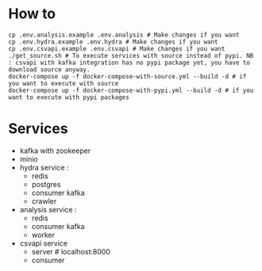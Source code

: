 # How to

```
cp .env.analysis.example .env.analysis # Make changes if you want
cp .env.hydra.example .env.hydra # Make changes if you want
cp .env.csvapi.example .env.csvapi # Make changes if you want
./get_source.sh # To execute services with source instead of pypi. NB : csvapi with kafka integration has no pypi package yet, you have to download source anyway.
docker-compose up -f docker-compose-with-source.yml --build -d # if you want to execute with source
docker-compose up -f docker-compose-with-pypi.yml --build -d # if you want to execute with pypi packages
```

# Services

- kafka with zookeeper
- minio
- hydra service :
  - redis
  - postgres
  - consumer kafka
  - crawler
- analysis service :
  - redis
  - consumer kafka
  - worker
- csvapi service
  - server # localhost:8000
  - consumer
